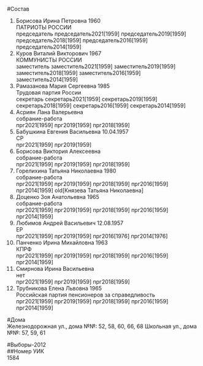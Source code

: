 #Состав  
1. Борисова Ирина Петровна 1960  
    ПАТРИОТЫ РОССИИ  
    председатель председатель2021[1959] председатель2019[1959] председатель2018[1959] председатель2016[1959] председатель2014[1959]  
2. Куров Виталий Викторович 1967  
    КОММУНИСТЫ РОССИИ  
    заместитель заместитель2021[1959] заместитель2019[1959] заместитель2018[1959] заместитель2016[1959] заместитель2014[1959]  
3. Рамазанова Мария Сергеевна 1985  
    Трудовая партия России  
    секретарь секретарь2021[1959] секретарь2019[1959] секретарь2018[1959] секретарь2016[1959] секретарь2014[1959]  
4. Асриян Лана Валерьевна  
    собрание-работа  
    прг2021[1959] прг2019[1959] прг2018[1959]  
5. Бабушкина Евгения Васильевна 10.04.1957  
    СР  
    прг2021[1959] прг2019[1959]  
6. Борисова Виктория Алексеевна  
    собрание-работа  
    прг2021[1959] прг2019[1959] прг2018[1959]  
7. Горелихина Татьяна Николаевна 1980  
    собрание-работа  
    прг2021[1959] прг2019[1959] прг2018[1959] прг2016[1959] прг2014[1959] old[Князева Татьяна Николаевна]  
8. Доценко Зоя Анатольевна 1965  
    собрание-работа  
    прг2021[1959] прг2019[1959] прг2018[1959] прг2016[1959] прг2014[1959]  
9. Любимов Андрей Васильевич 12.08.1957  
    ЕР  
    прг2021[1959] прг2019[1959] прг2016[1976] прг2014[1976]  
10. Панченко Ирина Михайловна 1963  
    КПРФ  
    прг2021[1959] прг2019[1959] прг2018[1959] прг2016[1959] прг2014[1959]  
11. Смирнова Ирина Васильевна  
    нет  
    прг2021[1959] прг2019[1959] прг2018[1959]  
12. Трубникова Елена Львовна 1965  
    Российская партия пенсионеров за справедливость  
    прг2021[1959] прг2019[1959] прг2018[1959] прг2016[1959] прг2014[1959]  
  
#Дома  
Железнодорожная ул., дома №№: 52, 58, 60, 66, 68 Школьная ул., дома №№: 57, 59, 61  
  
#Выборы-2012  
##Номер УИК  
1584  
